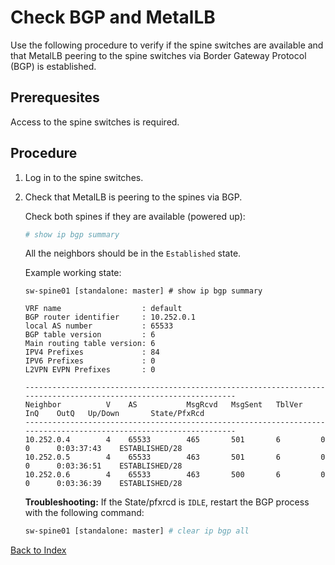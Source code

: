 
# Check BGP and MetalLB

Use the following procedure to verify if the spine switches are available and that MetalLB peering to the spine switches via Border Gateway Protocol (BGP) is established.

## Prerequesites

Access to the spine switches is required.

## Procedure

1. Log in to the spine switches.

1. Check that MetalLB is peering to the spines via BGP.  
   
    Check both spines if they are available (powered up):

    ```bash
    # show ip bgp summary
    ```

    All the neighbors should be in the `Established` state.

    Example working state: 

    ```
    sw-spine01 [standalone: master] # show ip bgp summary 
    
    VRF name                  : default
    BGP router identifier     : 10.252.0.1
    local AS number           : 65533
    BGP table version         : 6
    Main routing table version: 6
    IPV4 Prefixes             : 84
    IPV6 Prefixes             : 0
    L2VPN EVPN Prefixes       : 0
    
    ------------------------------------------------------------------------------------------------------------------
    Neighbor          V    AS           MsgRcvd   MsgSent   TblVer    InQ    OutQ   Up/Down       State/PfxRcd        
    ------------------------------------------------------------------------------------------------------------------
    10.252.0.4        4    65533        465       501       6         0      0      0:03:37:43    ESTABLISHED/28
    10.252.0.5        4    65533        463       501       6         0      0      0:03:36:51    ESTABLISHED/28
    10.252.0.6        4    65533        463       500       6         0      0      0:03:36:39    ESTABLISHED/28
    ```

    **Troubleshooting:** If the State/pfxrcd is `IDLE`, restart the BGP process with the following command:

    ```bash
    sw-spine01 [standalone: master] # clear ip bgp all
    ```

[Back to Index](../index.md)